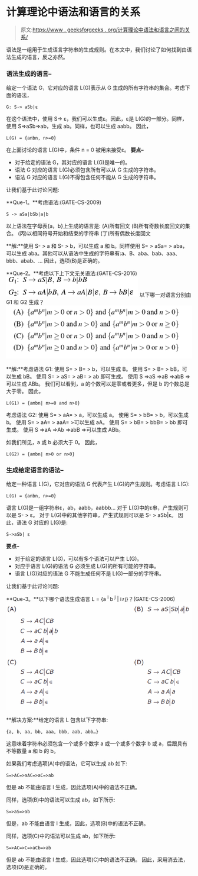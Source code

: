 # 计算理论中语法和语言的关系

> 原文:[https://www . geeksforgeeks . org/计算理论中语法和语言之间的关系/](https://www.geeksforgeeks.org/relationship-between-grammar-and-language-in-theory-of-computation/)

语法是一组用于生成语言字符串的生成规则。在本文中，我们讨论了如何找到由语法生成的语言，反之亦然。

### 语法生成的语言–

给定一个语法 G，它对应的语言 L(G)表示从 G 生成的所有字符串的集合。考虑下面的语法，

```
G: S-> aSb|ε
```

在这个语法中，使用 S-> ε，我们可以生成ε。因此，ε是 L(G)的一部分。同样，使用 S=>aSb=>ab，生成 ab。同样，也可以生成 aabb。
因此，

```
L(G) = {anbn, n>=0}
```

在上面讨论的语言 L(G)中，条件 n = 0 被用来接受ε。
**要点–**

*   对于给定的语法 G，其对应的语言 L(G)是唯一的。
*   语法 G 对应的语言 L(G)必须包含所有可以从 G 生成的字符串。
*   语法 G 对应的语言 L(G)不得包含任何不能从 G 生成的字符串。

让我们基于此讨论问题:

**Que-1。**考虑语法:(GATE-CS-2009)

```
S -> aSa|bSb|a|b 
```

以上语法在字母表{a，b}上生成的语言是:
(A)所有回文
(B)所有奇数长度回文的集合。
(丙)以相同符号开始和结束的字符串
(丁)所有偶数长度回文

**解:**使用 S- > a 和 S- > b，可以生成 a 和 b。同样使用 S= > aSa= > aba，可以生成 aba。其他可以从语法中生成的字符串有:a、B、aba、bab、aaa、bbb、abab、…
因此，选项(B)是正确的。

**Que-2。**考虑以下上下文无关语法:(GATE-CS-2016)
![](img/07283770675e79a6f49c226de1db7bd8.png)
以下哪一对语言分别由 G1 和 G2 生成？
![](img/74d62c9ebd303fa0b8102e0bac2eac1c.png)

**解:**考虑语法 G1:
使用 S= > B= > b，可以生成 B。
使用 S= > B= > bB，可以生成 bB。
使用 S= > aS= > aB= > ab 即可生成。
使用 S =>aS =>aB =>abB =>可以生成 ABb。
我们可以看到，a 的个数可以是零或者更多，但是 b 的个数总是大于零。
因此，

```
L(G1) = {ambn| m>=0 and n>0}
```

考虑语法 G2:
使用 S= > aA= > a，可以生成 a。
使用 S= > bB= > b，可以生成 b。
使用 S= > aA= > aaA= >可以生成 aA。
使用 S= > bB= > bbB= > bb 即可生成。
使用 S =>aA =>Ab =>abB =>可以生成 ABb。

如我们所见，a 或 b 必须大于 0。
因此，

```
L(G2) = {ambn| m>0 or n>0}
```

### 生成给定语言的语法–

给定一种语言 L(G)，它对应的语法 G 代表产生 L(G)的产生规则。考虑语言 L(G):

```
L(G) = {anbn, n>=0}
```

语言 L(G)是一组字符串ε，ab，aabb，aabbb…
对于 L(G)中的ε串，产生规则可以是 S- > ε。
对于 L(G)中的其他字符串，产生式规则可以是 S- > aSb|ε。
因此，语法 G 对应的 L(G)是:

```
S->aSb| ε 
```

**要点–**

*   对于给定的语言 L(G)，可以有多个语法可以产生 L(G)。
*   对应于语言 L(G)的语法 G 必须生成 L(G)的所有可能的字符串。
*   语言 L(G)对应的语法 G 不能生成任何不是 L(G)一部分的字符串。

让我们基于此讨论问题:

**Que-3。**以下哪个语法生成语言 L = {a <sup>i</sup> b <sup>j</sup> | i≠j}？(GATE-CS-2006)
![](img/aca263714c8f7ef0daf6a4f5a7d770c3.png)

**解决方案:**给定的语言 L 包含以下字符串:

```
{a, b, aa, bb, aaa, bbb, aab, abb…}
```

这意味着字符串必须包含一个或多个数字 a 或一个或多个数字 b 或 a，后跟具有不等数量 a 和 b 的 b。

如果我们考虑选项(A)中的语法，它可以生成 ab 如下:

```
S=>AC=>aAC=>aC=>ab
```

但是 ab 不能由语言 l 生成，因此选项(A)中的语法不正确。

同样，选项(B)中的语法可以生成 ab，如下所示:

```
S=>aS=>ab
```

但是，ab 不能由语言 l 生成，因此，选项(B)中的语法不正确。

同样，选项(C)中的语法可以生成 ab，如下所示:

```
S=>AC=>C=>aCb=>ab
```

但是 ab 不能由语言 l 生成，因此选项(C)中的语法不正确。
因此，采用消去法，选项(D)是正确的。